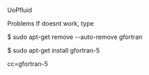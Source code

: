 UoPfluid

Problems
If doesnt work, type

$ sudo apt-get remove --auto-remove gfortran

$ sudo apt-get install gfortran-5

cc=gfortran-5
